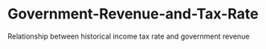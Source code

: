 # Government-Revenue-and-Tax-Rate
Relationship between historical income tax rate and government revenue
